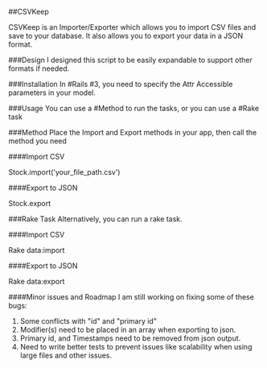 ##CSVKeep 

CSVKeep is an Importer/Exporter which allows you to import CSV files and save to your database. It also allows you to export your data in a JSON format. 


###Design
I designed this script to be easily expandable to support other formats if needed. 

###Installation
In #Rails #3, you need to specify the Attr Accessible parameters in your model. 


###Usage
You can use a #Method to run the tasks, or you can use a #Rake task

###Method 
Place the Import and Export methods in your app, then call the method you need

####Import CSV

Stock.import('your_file_path.csv')


####Export to JSON

Stock.export


###Rake Task
Alternatively, you can run a rake task.

####Import CSV

Rake data:import


####Export to JSON

Rake data:export



####Minor issues and Roadmap
I am still working on fixing some of these bugs:

1) Some conflicts with "id" and "primary id"
2) Modifier(s) need to be placed in an array when exporting to json.
3) Primary id, and Timestamps need to be removed from json output.
4) Need to write better tests to prevent issues like scalability when using large files and other issues.






